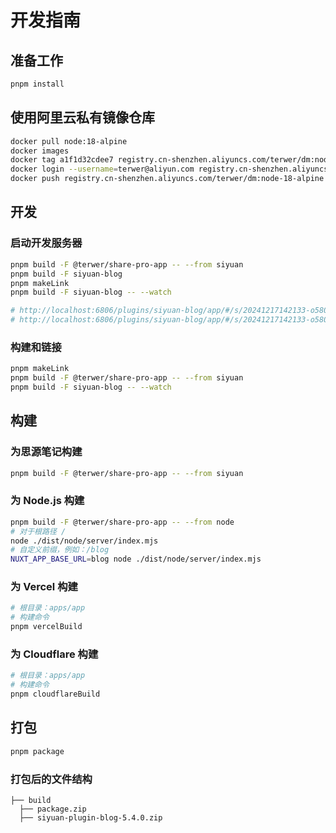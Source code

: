# 开发指南

## 准备工作

```bash
pnpm install
```


## 使用阿里云私有镜像仓库

```bash
docker pull node:18-alpine
docker images
docker tag a1f1d32cdee7 registry.cn-shenzhen.aliyuncs.com/terwer/dm:node-18-alpine
docker login --username=terwer@aliyun.com registry.cn-shenzhen.aliyuncs.com
docker push registry.cn-shenzhen.aliyuncs.com/terwer/dm:node-18-alpine
```


## 开发

### 启动开发服务器

```bash
pnpm build -F @terwer/share-pro-app -- --from siyuan
pnpm build -F siyuan-blog
pnpm makeLink
pnpm build -F siyuan-blog -- --watch

# http://localhost:6806/plugins/siyuan-blog/app/#/s/20241217142133-o580ytq
# http://localhost:6806/plugins/siyuan-blog/app/#/s/20241217142133-o580ytq?lang=en_US
```

### 构建和链接

```bash
pnpm makeLink
pnpm build -F @terwer/share-pro-app -- --from siyuan
pnpm build -F siyuan-blog -- --watch
```


## 构建

### 为思源笔记构建

```bash
pnpm build -F @terwer/share-pro-app -- --from siyuan
```


### 为 Node.js 构建

```bash
pnpm build -F @terwer/share-pro-app -- --from node
# 对于根路径 /
node ./dist/node/server/index.mjs
# 自定义前缀，例如：/blog
NUXT_APP_BASE_URL=blog node ./dist/node/server/index.mjs
```


### 为 Vercel 构建

```bash
# 根目录：apps/app
# 构建命令
pnpm vercelBuild
```


### 为 Cloudflare 构建

```bash
# 根目录：apps/app
# 构建命令
pnpm cloudflareBuild
```


## 打包

```bash
pnpm package
```


### 打包后的文件结构

```
├── build
  ├── package.zip
  ├── siyuan-plugin-blog-5.4.0.zip
```